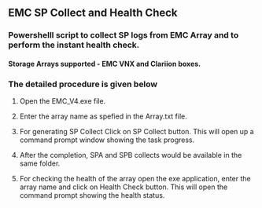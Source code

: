 ## EMC SP Collect and Health Check 

### Powershelll script to collect SP logs from EMC Array and to perform the instant health check.

#### Storage Arrays supported - EMC VNX and Clariion boxes.


### The detailed procedure is given below

1.  Open the EMC_V4.exe file.

2.  Enter the array name as spefied in the Array.txt file.

3.  For generating SP Collect Click on SP Collect button.
This will open up a command prompt window showing the task progress.

4.  After the completion, SPA and SPB collects would be available in the same folder.

5.  For checking the health of the array open the exe application, enter the array name and click on Health Check button. This will open the command prompt showing the health status.

